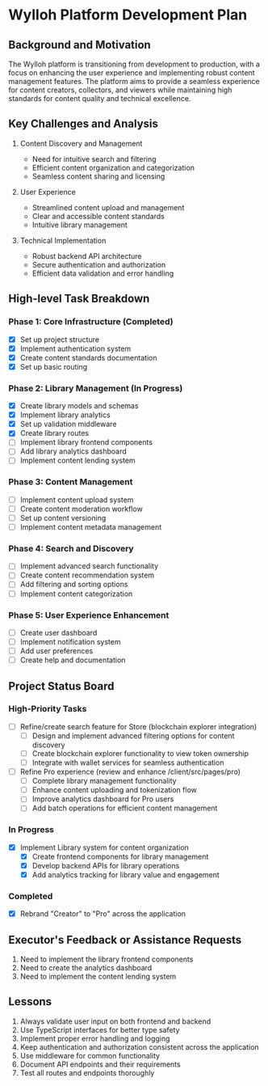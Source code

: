 # Wylloh Platform Development Plan

## Background and Motivation
The Wylloh platform is transitioning from development to production, with a focus on enhancing the user experience and implementing robust content management features. The platform aims to provide a seamless experience for content creators, collectors, and viewers while maintaining high standards for content quality and technical excellence.

## Key Challenges and Analysis
1. Content Discovery and Management
   - Need for intuitive search and filtering
   - Efficient content organization and categorization
   - Seamless content sharing and licensing

2. User Experience
   - Streamlined content upload and management
   - Clear and accessible content standards
   - Intuitive library management

3. Technical Implementation
   - Robust backend API architecture
   - Secure authentication and authorization
   - Efficient data validation and error handling

## High-level Task Breakdown

### Phase 1: Core Infrastructure (Completed)
- [x] Set up project structure
- [x] Implement authentication system
- [x] Create content standards documentation
- [x] Set up basic routing

### Phase 2: Library Management (In Progress)
- [x] Create library models and schemas
- [x] Implement library analytics
- [x] Set up validation middleware
- [x] Create library routes
- [ ] Implement library frontend components
- [ ] Add library analytics dashboard
- [ ] Implement content lending system

### Phase 3: Content Management
- [ ] Implement content upload system
- [ ] Create content moderation workflow
- [ ] Set up content versioning
- [ ] Implement content metadata management

### Phase 4: Search and Discovery
- [ ] Implement advanced search functionality
- [ ] Create content recommendation system
- [ ] Add filtering and sorting options
- [ ] Implement content categorization

### Phase 5: User Experience Enhancement
- [ ] Create user dashboard
- [ ] Implement notification system
- [ ] Add user preferences
- [ ] Create help and documentation

## Project Status Board

### High-Priority Tasks
- [ ] Refine/create search feature for Store (blockchain explorer integration)
  - [ ] Design and implement advanced filtering options for content discovery
  - [ ] Create blockchain explorer functionality to view token ownership
  - [ ] Integrate with wallet services for seamless authentication

- [ ] Refine Pro experience (review and enhance /client/src/pages/pro)
  - [ ] Complete library management functionality
  - [ ] Enhance content uploading and tokenization flow
  - [ ] Improve analytics dashboard for Pro users
  - [ ] Add batch operations for efficient content management

### In Progress
- [x] Implement Library system for content organization
  - [x] Create frontend components for library management
  - [x] Develop backend APIs for library operations
  - [x] Add analytics tracking for library value and engagement

### Completed
- [x] Rebrand "Creator" to "Pro" across the application

## Executor's Feedback or Assistance Requests
1. Need to implement the library frontend components
2. Need to create the analytics dashboard
3. Need to implement the content lending system

## Lessons
1. Always validate user input on both frontend and backend
2. Use TypeScript interfaces for better type safety
3. Implement proper error handling and logging
4. Keep authentication and authorization consistent across the application
5. Use middleware for common functionality
6. Document API endpoints and their requirements
7. Test all routes and endpoints thoroughly 